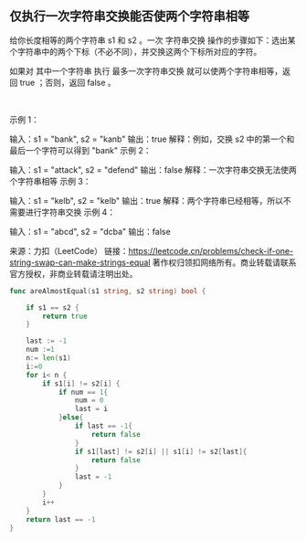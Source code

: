 ## 仅执行一次字符串交换能否使两个字符串相等

给你长度相等的两个字符串 s1 和 s2 。一次 字符串交换 操作的步骤如下：选出某个字符串中的两个下标（不必不同），并交换这两个下标所对应的字符。

如果对 其中一个字符串 执行 最多一次字符串交换 就可以使两个字符串相等，返回 true ；否则，返回 false 。

 

示例 1：

输入：s1 = "bank", s2 = "kanb"
输出：true
解释：例如，交换 s2 中的第一个和最后一个字符可以得到 "bank"
示例 2：

输入：s1 = "attack", s2 = "defend"
输出：false
解释：一次字符串交换无法使两个字符串相等
示例 3：

输入：s1 = "kelb", s2 = "kelb"
输出：true
解释：两个字符串已经相等，所以不需要进行字符串交换
示例 4：

输入：s1 = "abcd", s2 = "dcba"
输出：false

来源：力扣（LeetCode）
链接：https://leetcode.cn/problems/check-if-one-string-swap-can-make-strings-equal
著作权归领扣网络所有。商业转载请联系官方授权，非商业转载请注明出处。

```go
func areAlmostEqual(s1 string, s2 string) bool {

    if s1 == s2 {
        return true
    }

    last := -1
    num :=1
    n:= len(s1)
    i:=0
    for i< n {
        if s1[i] != s2[i] {
            if num == 1{
                num = 0
                last = i
            }else{
                if last == -1{
                    return false
                }
                if s1[last] != s2[i] || s1[i] != s2[last]{
                    return false
                }
                last = -1
            }
        }
        i++
    }    
    return last == -1
}

```
